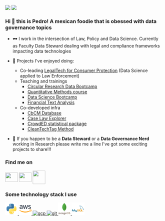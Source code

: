 
<a href="https://orcid.org/0000-0002-4646-4666" target="_blank"><img src="https://img.shields.io/badge/ORCID-0000--0002--4646--4666-a6ce39?logo=orcid" /></a>
<a href="https://scholar.google.com/citations?user=EvyddzkAAAAJ&hl=en" target="_blank"><img src="https://img.shields.io/badge/Google%20Scholar-Pedro%20Hernandez-blue" /></a>
   
 <h3 align="left">Hi 👋 this is Pedro! A mexican foodie that is obessed with data governance topics</h3>
 
- 🕶 I work in the intersection of Law, Policy and Data Science. Currently as Faculty Data Steward dealing with legal and compliance frameworks impacting data technologies
- 🌱 Projects I've enjoyed doing:
  -  Co-leading [LegalTech for Consumer Protection](http://legaltech-mepli.nl/) (Data Science applied to Law Enforcement)
  -  Teaching and trainings
      - [Circular Research Data Bootcamp](https://maastrichtu-library.github.io/circular-research-data-bootcamp/)
      - [Quantitative Methods course](https://maastrichtu-ids.github.io/global-studies/)
      - [Data Science Bootcamp](https://github.com/pedrohserrano/data-science-bootcamp)
      - [Financial Text Analysis](https://github.com/MaastrichtU-IDS/text-analytics-bootcamp-pggm)
  -  Co-developed infra 
      - [CbCM Database](https://eu-corporate-mobility.org/)
      - [Case Law Explorer](https://maastrichtlawtech.github.io/case-law-explorer/)
      - [CrowdED statistical package](https://github.com/MaastrichtU-IDS/crowdED)
      - [CleanTechTag Method](https://github.com/MaastrichtU-IDS/clean-technologies-nlp)

- 💬 If you happen to be a **Data Steward** or a **Data Governance Nerd** working in Research please write me a line I've got some exciting projects to share!!!

<h3 align="left">Find me on</h3>
<p align="left">
<a href="https://www.linkedin.com/in/pedrohserrano/" target="blank"><img align="center" src="https://raw.githubusercontent.com/rahuldkjain/github-profile-readme-generator/master/src/images/icons/Social/linked-in-alt.svg" height="30" width="40" /></a>
<a href="https://twitter.com/pedrohserrano" target="blank"><img align="center" src="https://logos-download.com/wp-content/uploads/2016/02/Twitter_Logo_new.png" height="30" width="40" /></a>
<a href="https://www.goodreads.com/user/show/11298888-pedro-v-hern-ndez-serrano" target="blank"><img align="center" src="https://buildbookbuzz.com/wp-content/uploads/2014/07/goodreads-logo.png" height="43" width="40" /></a>
</p>


<h3 align="left">Some technology stack I use</h3>
<p align="left"> 
<a href="https://www.python.org" target="_blank"> <img src="https://raw.githubusercontent.com/devicons/devicon/master/icons/python/python-original.svg" alt="python" width="40" height="40"/> </a> <a href="https://aws.amazon.com" target="_blank"> <img src="https://raw.githubusercontent.com/devicons/devicon/master/icons/amazonwebservices/amazonwebservices-original-wordmark.svg" alt="aws" width="40" height="40"/> </a> <a href="https://cloud.google.com" target="_blank"> <img src="https://www.vectorlogo.zone/logos/google_cloud/google_cloud-icon.svg" alt="gcp" width="40" height="40"/> </a> <a href="https://git-scm.com/" target="_blank"> <img src="https://www.vectorlogo.zone/logos/git-scm/git-scm-icon.svg" alt="git" width="40" height="40"/> </a> <a href="https://www.mongodb.com/" target="_blank"> <img src="https://raw.githubusercontent.com/devicons/devicon/master/icons/mongodb/mongodb-original-wordmark.svg" alt="mongodb" width="40" height="40"/> </a> <a href="https://www.mysql.com/" target="_blank"> <img src="https://raw.githubusercontent.com/devicons/devicon/master/icons/mysql/mysql-original-wordmark.svg" alt="mysql" width="40" height="40"/> </a>  </p>

